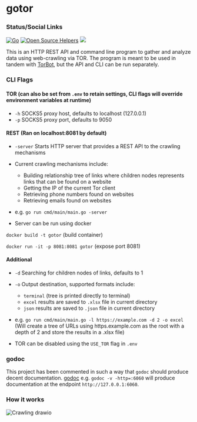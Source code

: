# gotor

### Status/Social Links
[![Go](https://github.com/DedSecInside/gotor/actions/workflows/go.yml/badge.svg)](https://github.com/DedSecInside/gotor/actions/workflows/go.yml)
[![Open Source Helpers](https://www.codetriage.com/kingakeem/gotor/badges/users.svg)](https://www.codetriage.com/kingakeem/gotor)
[![](https://img.shields.io/badge/Made%20with-Go-blue.svg?style=flat-square)]()

This is an HTTP REST API and command line program to gather and analyze data using web-crawling via TOR.
The program is meant to be used in tandem with [TorBot](https://github.com/DedSecInside/TorBot), but the API and CLI can be run separately.

### CLI Flags

#### TOR (can also be set from `.env` to retain settings, CLI flags will override environment variables at runtime)
- `-h` SOCKS5 proxy host, defaults to localhost (127.0.0.1)
- `-p` SOCKS5 proxy port, defaults to 9050

#### REST (Ran on localhost:8081 by default)
- `-server` Starts HTTP server that provides a REST API to the crawling mechanisms
- Current crawling mechanisms include: 
	- Building relationship tree of links where children nodes represents links that can be found on a website
	- Getting the IP of the current Tor client
	- Retrieving phone numbers found on websites
	- Retrieving emails found on websites
- e.g. `go run cmd/main/main.go -server` 

- Server can be run using docker 

`docker build -t gotor` (build container)

`docker run -it -p 8081:8081 gotor` (expose port 8081)

#### Additional
- `-d` Searching for children nodes of links, defaults to 1
- `-o` Output destination, supported formats include:
	- `terminal` (tree is printed directly to terminal)
	- `excel` results are saved to `.xlsx` file in current directory
	- `json` results are saved to `.json` file in current directory
- e.g. `go run cmd/main/main.go -l https://example.com -d 2 -o excel` (Will create a tree of URLs using https.example.com as the root with a depth of 2 and store the results in a .xlsx file)

- TOR can be disabled using the `USE_TOR` flag in `.env`

### godoc
This project has been commented in such a way that `godoc` should produce decent documentation.
[godoc](https://pkg.go.dev/golang.org/x/tools/cmd/godoc)
e.g. `godoc -v -http=:6060` will produce documentation at the endpoint `http://127.0.0.1:6060`.

### How it works
![Crawling drawio](https://user-images.githubusercontent.com/13573860/132710986-954b626d-5b42-4fc3-820a-737419690f35.png)

